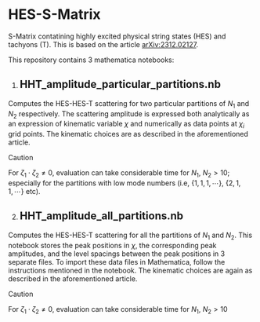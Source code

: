# HES-S-Matrix
S-Matrix contatining highly excited physical string states (HES) and tachyons (T). This is based on the article [arXiv:2312.02127](https://arxiv.org/abs/2312.02127).

This repository contains 3 mathematica notebooks:

1. ## HHT_amplitude_particular_partitions.nb
Computes the HES-HES-T scattering for two particular partitions of $N_1$ and $N_2$ respectively. The scattering amplitude is expressed both analytically as an expression of kinematic variable $\chi$ and numerically as data points at $\chi_i$ grid points. The kinematic choices are as described in the aforementioned article.
> [!CAUTION]
> For $\zeta_1 \cdot \zeta_2 \neq 0$, evaluation can take considerable time for $N_1, ~ N_2 > 10$; especially for the partitions with low mode numbers (i.e, $` \{ 1,1,1,\cdots \}, ~ \{2,1,1,\cdots \} `$ etc).


2. ## HHT_amplitude_all_partitions.nb
Computes the HES-HES-T scattering for all the partitions of $N_1$ and $N_2$. This notebook stores the peak positions in $\chi$, the corresponding peak amplitudes, and the level spacings between the peak positions in 3 separate files. To import these data files in Mathematica, follow the instructions mentioned in the notebook. The kinematic choices are again as described in the aforementioned article.
> [!CAUTION]
> For $\zeta_1 \cdot \zeta_2 \neq 0$, evaluation can take considerable time for $N_1, ~ N_2 > 10$



